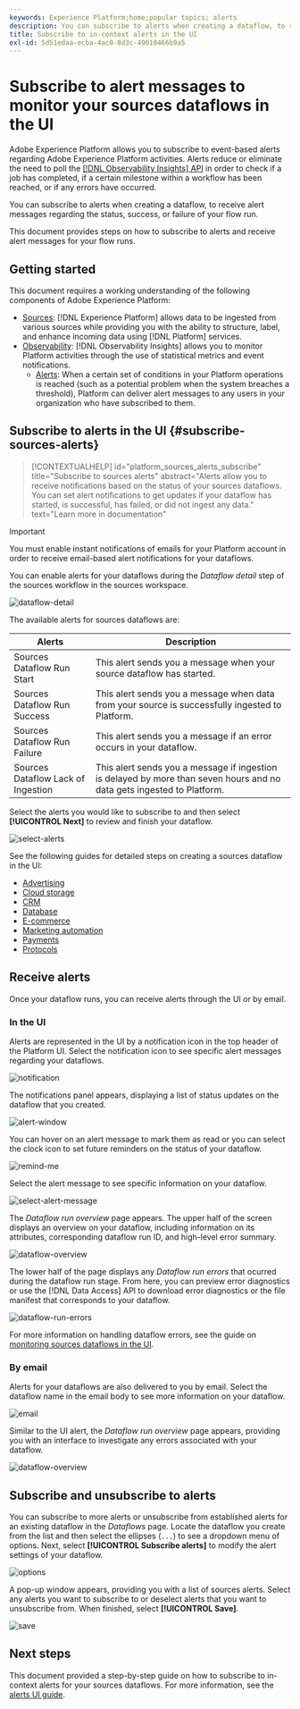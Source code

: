 ```yaml
---
keywords: Experience Platform;home;popular topics; alerts
description: You can subscribe to alerts when creating a dataflow, to receive alert messages regarding the status, success, or failure of your flow run.
title: Subscribe to in-context alerts in the UI
exl-id: 5d51edaa-ecba-4ac0-8d3c-49010466b9a5
---
```

# Subscribe to alert messages to monitor your sources dataflows in the UI

Adobe Experience Platform allows you to subscribe to event-based alerts regarding Adobe Experience Platform activities. Alerts reduce or eliminate the need to poll the [[!DNL Observability Insights] API](../../../observability/api/overview.md) in order to check if a job has completed, if a certain milestone within a workflow has been reached, or if any errors have occurred.

You can subscribe to alerts when creating a dataflow, to receive alert messages regarding the status, success, or failure of your flow run.

This document provides steps on how to subscribe to alerts and receive alert messages for your flow runs.

## Getting started

This document requires a working understanding of the following components of Adobe Experience Platform:

* [Sources](../../home.md): [!DNL Experience Platform] allows data to be ingested from various sources while providing you with the ability to structure, label, and enhance incoming data using [!DNL Platform] services.
* [Observability](../../../observability/home.md): [!DNL Observability Insights] allows you to monitor Platform activities through the use of statistical metrics and event notifications.
  * [Alerts](../../../observability/alerts/overview.md): When a certain set of conditions in your Platform operations is reached (such as a potential problem when the system breaches a threshold), Platform can deliver alert messages to any users in your organization who have subscribed to them.

## Subscribe to alerts in the UI {#subscribe-sources-alerts}

>[!CONTEXTUALHELP]
>id="platform_sources_alerts_subscribe"
>title="Subscribe to sources alerts"
>abstract="Alerts allow you to receive notifications based on the status of your sources dataflows. You can set alert notifications to get updates if your dataflow has started, is successful, has failed, or did not ingest any data."
>text="Learn more in documentation"

>[!IMPORTANT]
>
>You must enable instant notifications of emails for your Platform account in order to receive email-based alert notifications for your dataflows.

You can enable alerts for your dataflows during the *Dataflow detail* step of the sources workflow in the sources workspace.

![dataflow-detail](../../images/tutorials/alerts/dataflow-detail.png)

The available alerts for sources dataflows are:

| Alerts | Description |
| --- | --- |
| Sources Dataflow Run Start | This alert sends you a message when your source dataflow has started. |
| Sources Dataflow Run Success | This alert sends you a message when data from your source is successfully ingested to Platform. |
| Sources Dataflow Run Failure | This alert sends you a message if an error occurs in your dataflow. |
| Sources Dataflow Lack of Ingestion | This alert sends you a message if ingestion is delayed by more than seven hours and no data gets ingested to Platform. |

Select the alerts you would like to subscribe to and then select **[!UICONTROL Next]** to review and finish your dataflow.

![select-alerts](../../images/tutorials/alerts/select-alerts.png)

See the following guides for detailed steps on creating a sources dataflow in the UI:

* [Advertising](./dataflow/advertising.md)
* [Cloud storage](./dataflow/batch/cloud-storage.md)
* [CRM](./dataflow/crm.md)
* [Database](./dataflow/databases.md)
* [E-commerce](./dataflow/ecommerce.md)
* [Marketing automation](./dataflow/marketing-automation.md)
* [Payments](./dataflow/payments.md)
* [Protocols](./dataflow/protocols.md)

## Receive alerts

Once your dataflow runs, you can receive alerts through the UI or by email.

### In the UI

Alerts are represented in the UI by a notification icon in the top header of the Platform UI. Select the notification icon to see specific alert messages regarding your dataflows.

![notification](../../images/tutorials/alerts/notification.png)

The notifications panel appears, displaying a list of status updates on the dataflow that you created.

![alert-window](../../images/tutorials/alerts/alert-window.png)

You can hover on an alert message to mark them as read or you can select the clock icon to set future reminders on the status of your dataflow.

![remind-me](../../images/tutorials/alerts/remind-me.png)

Select the alert message to see specific information on your dataflow.

![select-alert-message](../../images/tutorials/alerts/select-alert-message.png)

The *Dataflow run overview* page appears. The upper half of the screen displays an overview on your dataflow, including information on its attributes, corresponding dataflow run ID, and high-level error summary.

![dataflow-overview](../../images/tutorials/alerts/dataflow-overview.png)

The lower half of the page displays any *Dataflow run errors* that ocurred during the dataflow run stage. From here, you can preview error diagnostics or use the [!DNL Data Access] API to download error diagnostics or the file manifest that corresponds to your dataflow.

![dataflow-run-errors](../../images/tutorials/alerts/dataflow-run-error.png)

For more information on handling dataflow errors, see the guide on [monitoring sources dataflows in the UI](../../../dataflows/ui/monitor-sources.md).

### By email

Alerts for your dataflows are also delivered to you by email. Select the dataflow name in the email body to see more information on your dataflow.

![email](../../images/tutorials/alerts/email.png)

Similar to the UI alert, the *Dataflow run overview* page appears, providing you with an interface to investigate any errors associated with your dataflow.

![dataflow-overview](../../images/tutorials/alerts/dataflow-overview.png)

## Subscribe and unsubscribe to alerts

You can subscribe to more alerts or unsubscribe from established alerts for an existing dataflow in the *Dataflows* page. Locate the dataflow you create from the list and then select the ellipses (`...`) to see a dropdown menu of options. Next, select **[!UICONTROL Subscribe alerts]** to modify the alert settings of your dataflow.

![options](../../images/tutorials/alerts/options.png)

A pop-up window appears, providing you with a list of sources alerts. Select any alerts you want to subscribe to or deselect alerts that you want to unsubscribe from. When finished, select **[!UICONTROL Save]**.

![save](../../images/tutorials/alerts/save.png)

## Next steps

This document provided a step-by-step guide on how to subscribe to in-context alerts for your sources dataflows. For more information, see the [alerts UI guide](../../../observability/alerts/ui.md).